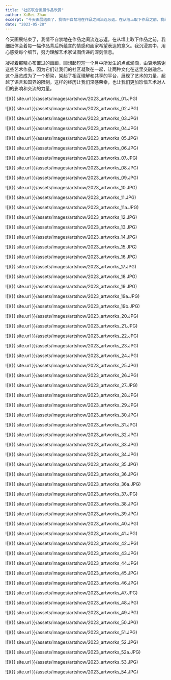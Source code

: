 ```yaml
---
title: "社区联合画展作品欣赏"
author: XiBei Zhao
excerpt: "今天画展结束了，我情不自禁地在作品之间流连忘返。在从墙上取下作品之前，我细细体会着每一幅作品背后所蕴含的情感和画家希望表达的意义。我沉浸其中，用心感受每个细节，努力理解艺术家试图传递的深刻信息。凝视着那精心布置过的画廊，回想起短短一个月中所发生的点点滴滴，由衷地感谢这些艺术作品，因为它们让我们的社区凝聚在一起，让两种文化在这里交融融合。这个展览成为了一个桥梁，架起了相互理解和共享的平台，展现了艺术的力量，超越了语言和国界的限制。这样的经历让我们深感荣幸，也让我们更加珍惜艺术对人们的影响和交流的力量。"
date: "2023-05-28"
---
```


今天画展结束了，我情不自禁地在作品之间流连忘返。在从墙上取下作品之前，我细细体会着每一幅作品背后所蕴含的情感和画家希望表达的意义。我沉浸其中，用心感受每个细节，努力理解艺术家试图传递的深刻信息。

凝视着那精心布置过的画廊，回想起短短一个月中所发生的点点滴滴，由衷地感谢这些艺术作品，因为它们让我们的社区凝聚在一起，让两种文化在这里交融融合。这个展览成为了一个桥梁，架起了相互理解和共享的平台，展现了艺术的力量，超越了语言和国界的限制。这样的经历让我们深感荣幸，也让我们更加珍惜艺术对人们的影响和交流的力量。

  ![]({{ site.url }}/assets/images/artshow/2023_artworks_01.JPG)

  ![]({{ site.url }}/assets/images/artshow/2023_artworks_02.JPG)

  ![]({{ site.url }}/assets/images/artshow/2023_artworks_03.JPG)

  ![]({{ site.url }}/assets/images/artshow/2023_artworks_04.JPG)

  ![]({{ site.url }}/assets/images/artshow/2023_artworks_05.JPG)

  ![]({{ site.url }}/assets/images/artshow/2023_artworks_06.JPG)

  ![]({{ site.url }}/assets/images/artshow/2023_artworks_07.JPG)

  ![]({{ site.url }}/assets/images/artshow/2023_artworks_08.JPG)

  ![]({{ site.url }}/assets/images/artshow/2023_artworks_09.JPG)

  ![]({{ site.url }}/assets/images/artshow/2023_artworks_10.JPG)

  ![]({{ site.url }}/assets/images/artshow/2023_artworks_11.JPG)

  ![]({{ site.url }}/assets/images/artshow/2023_artworks_11a.JPG)

  ![]({{ site.url }}/assets/images/artshow/2023_artworks_12.JPG)

  ![]({{ site.url }}/assets/images/artshow/2023_artworks_13.JPG)

  ![]({{ site.url }}/assets/images/artshow/2023_artworks_14.JPG)

  ![]({{ site.url }}/assets/images/artshow/2023_artworks_15.JPG)

  ![]({{ site.url }}/assets/images/artshow/2023_artworks_16.JPG)

  ![]({{ site.url }}/assets/images/artshow/2023_artworks_17.JPG)

  ![]({{ site.url }}/assets/images/artshow/2023_artworks_18.JPG)

  ![]({{ site.url }}/assets/images/artshow/2023_artworks_19.JPG)

  ![]({{ site.url }}/assets/images/artshow/2023_artworks_19a.JPG)

  ![]({{ site.url }}/assets/images/artshow/2023_artworks_19b.JPG)

  ![]({{ site.url }}/assets/images/artshow/2023_artworks_20.JPG)

  ![]({{ site.url }}/assets/images/artshow/2023_artworks_21.JPG)

  ![]({{ site.url }}/assets/images/artshow/2023_artworks_22.JPG)

  ![]({{ site.url }}/assets/images/artshow/2023_artworks_23.JPG)

  ![]({{ site.url }}/assets/images/artshow/2023_artworks_24.JPG)

  ![]({{ site.url }}/assets/images/artshow/2023_artworks_25.JPG)

  ![]({{ site.url }}/assets/images/artshow/2023_artworks_26.JPG)

  ![]({{ site.url }}/assets/images/artshow/2023_artworks_27.JPG)

  ![]({{ site.url }}/assets/images/artshow/2023_artworks_28.JPG)

  ![]({{ site.url }}/assets/images/artshow/2023_artworks_29.JPG)

  ![]({{ site.url }}/assets/images/artshow/2023_artworks_30.JPG)

  ![]({{ site.url }}/assets/images/artshow/2023_artworks_31.JPG)

  ![]({{ site.url }}/assets/images/artshow/2023_artworks_32.JPG)

  ![]({{ site.url }}/assets/images/artshow/2023_artworks_33.JPG)

  ![]({{ site.url }}/assets/images/artshow/2023_artworks_34.JPG)

  ![]({{ site.url }}/assets/images/artshow/2023_artworks_35.JPG)

  ![]({{ site.url }}/assets/images/artshow/2023_artworks_36.JPG)

  ![]({{ site.url }}/assets/images/artshow/2023_artworks_36a.JPG)

  ![]({{ site.url }}/assets/images/artshow/2023_artworks_37.JPG)

  ![]({{ site.url }}/assets/images/artshow/2023_artworks_38.JPG)

  ![]({{ site.url }}/assets/images/artshow/2023_artworks_39.JPG)

  ![]({{ site.url }}/assets/images/artshow/2023_artworks_40.JPG)

  ![]({{ site.url }}/assets/images/artshow/2023_artworks_41.JPG)

  ![]({{ site.url }}/assets/images/artshow/2023_artworks_42.JPG)

  ![]({{ site.url }}/assets/images/artshow/2023_artworks_43.JPG)

  ![]({{ site.url }}/assets/images/artshow/2023_artworks_44.JPG)

  ![]({{ site.url }}/assets/images/artshow/2023_artworks_45.JPG)

  ![]({{ site.url }}/assets/images/artshow/2023_artworks_46.JPG)

  ![]({{ site.url }}/assets/images/artshow/2023_artworks_47.JPG)

  ![]({{ site.url }}/assets/images/artshow/2023_artworks_48.JPG)

  ![]({{ site.url }}/assets/images/artshow/2023_artworks_49.JPG)

  ![]({{ site.url }}/assets/images/artshow/2023_artworks_50.JPG)

  ![]({{ site.url }}/assets/images/artshow/2023_artworks_51.JPG)

  ![]({{ site.url }}/assets/images/artshow/2023_artworks_52.JPG)

  ![]({{ site.url }}/assets/images/artshow/2023_artworks_52a.JPG)

  ![]({{ site.url }}/assets/images/artshow/2023_artworks_53.JPG)

  ![]({{ site.url }}/assets/images/artshow/2023_artworks_54.JPG)
